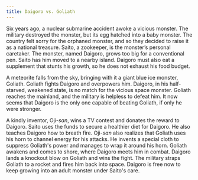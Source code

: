 ```yaml
---
title: Daigoro vs. Goliath
---
```


Six years ago, a nuclear submarine accident awoke a vicious monster. The
military destroyed the monster, but its egg hatched into a baby monster. The
country felt sorry for the orphaned monster, and so they decided to raise it as
a national treasure. Saito, a zookeeper, is the monster’s personal caretaker.
The monster, named Daigoro, grows too big for a conventional pen. Saito has him
moved to a nearby island. Daigoro must also eat a supplement that stunts his
growth, so he does not exhaust his food budget.

A meteorite falls from the sky, bringing with it a giant blue ice monster,
Goliath. Goliath fights Daigoro and overpowers him. Daigoro, in his
half-starved, weakened state, is no match for the vicious space monster. Goliath
reaches the mainland, and the military is helpless to defeat him. It now seems
that Daigoro is the only one capable of beating Goliath, if only he were
stronger.

A kindly inventor, Oji-_san_, wins a TV contest and donates the reward to Daigoro.
Saito uses the funds to secure a healthier diet for Daigoro. He also teaches
Daigoro how to breath fire. Oji-_san_ also realizes that Goliath uses his horn to
channel energy for his attacks. He invents a special cloth to suppress Goliath's
power and manages to wrap it around his horn. Goliath awakens and comes to
shore, where Daigoro meets him in combat. Daigoro lands a knockout blow on
Goliath and wins the fight. The military straps Goliath to a rocket and fires
him back into space. Daigoro is free now to keep growing into an adult monster
under Saito's care.
